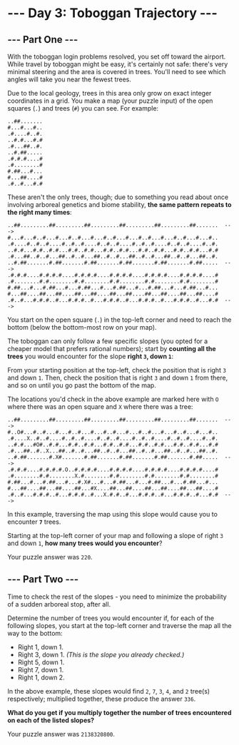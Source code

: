 # --- Day 3: Toboggan Trajectory ---

## --- Part One ---

With the toboggan login problems resolved, you set off toward the airport. While travel
by toboggan might be easy, it's certainly not safe: there's very minimal steering and the
area is covered in trees. You'll need to see which angles will take you near the fewest trees.

Due to the local geology, trees in this area only grow on exact integer coordinates in a
grid. You make a map (your puzzle input) of the open squares (`.`) and trees (`#`) you can see.
For example:

```
..##.......
#...#...#..
.#....#..#.
..#.#...#.#
.#...##..#.
..#.##.....
.#.#.#....#
.#........#
#.##...#...
#...##....#
.#..#...#.#
```
These aren't the only trees, though; due to something you read about once involving arboreal
genetics and biome stability, **the same pattern repeats to the right many times**:

```
..##.........##.........##.........##.........##.........##.......  --->
#...#...#..#...#...#..#...#...#..#...#...#..#...#...#..#...#...#..
.#....#..#..#....#..#..#....#..#..#....#..#..#....#..#..#....#..#.
..#.#...#.#..#.#...#.#..#.#...#.#..#.#...#.#..#.#...#.#..#.#...#.#
.#...##..#..#...##..#..#...##..#..#...##..#..#...##..#..#...##..#.
..#.##.......#.##.......#.##.......#.##.......#.##.......#.##.....  --->
.#.#.#....#.#.#.#....#.#.#.#....#.#.#.#....#.#.#.#....#.#.#.#....#
.#........#.#........#.#........#.#........#.#........#.#........#
#.##...#...#.##...#...#.##...#...#.##...#...#.##...#...#.##...#...
#...##....##...##....##...##....##...##....##...##....##...##....#
.#..#...#.#.#..#...#.#.#..#...#.#.#..#...#.#.#..#...#.#.#..#...#.#  --->
```
You start on the open square (`.`) in the top-left corner and need to reach the bottom
(below the bottom-most row on your map).

The toboggan can only follow a few specific slopes (you opted for a cheaper model that
prefers rational numbers); start by **counting all the trees** you would encounter for the
slope **right `3`, down `1`**:

From your starting position at the top-left, check the position that is right `3` and down `1`.
Then, check the position that is right `3` and down `1` from there, and so on until you go past
the bottom of the map.

The locations you'd check in the above example are marked here with `O` where there was an
open square and `X` where there was a tree:

```
..##.........##.........##.........##.........##.........##.......  --->
#..O#...#..#...#...#..#...#...#..#...#...#..#...#...#..#...#...#..
.#....X..#..#....#..#..#....#..#..#....#..#..#....#..#..#....#..#.
..#.#...#O#..#.#...#.#..#.#...#.#..#.#...#.#..#.#...#.#..#.#...#.#
.#...##..#..X...##..#..#...##..#..#...##..#..#...##..#..#...##..#.
..#.##.......#.X#.......#.##.......#.##.......#.##.......#.##.....  --->
.#.#.#....#.#.#.#.O..#.#.#.#....#.#.#.#....#.#.#.#....#.#.#.#....#
.#........#.#........X.#........#.#........#.#........#.#........#
#.##...#...#.##...#...#.X#...#...#.##...#...#.##...#...#.##...#...
#...##....##...##....##...#X....##...##....##...##....##...##....#
.#..#...#.#.#..#...#.#.#..#...X.#.#..#...#.#.#..#...#.#.#..#...#.#  --->
```

In this example, traversing the map using this slope would cause you to encounter **`7`** trees.

Starting at the top-left corner of your map and following a slope of right `3` and down `1`,
**how many trees would you encounter**?

Your puzzle answer was `220`.

## --- Part Two ---

Time to check the rest of the slopes - you need to minimize the probability of a sudden
arboreal stop, after all.

Determine the number of trees you would encounter if, for each of the following slopes, you
start at the top-left corner and traverse the map all the way to the bottom:

+ Right 1, down 1.
+ Right 3, down 1. *(This is the slope you already checked.)*
+ Right 5, down 1.
+ Right 7, down 1.
+ Right 1, down 2.

In the above example, these slopes would find `2`, `7`, `3`, `4`, and `2` tree(s) respectively;
multiplied together, these produce the answer `336`.

**What do you get if you multiply together the number of trees encountered on each of the
listed slopes?**

Your puzzle answer was `2138320800`.